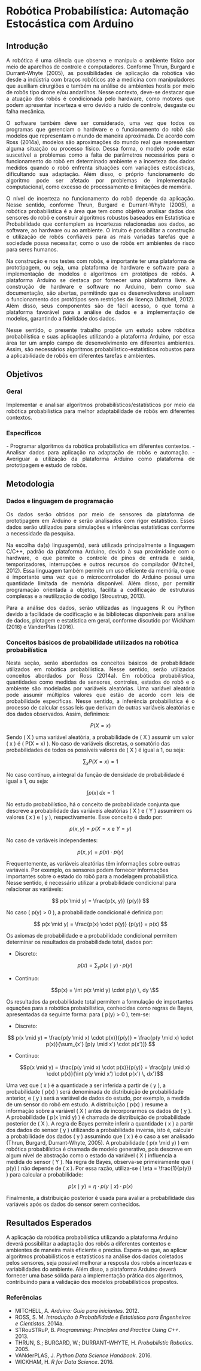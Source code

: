# Robótica Probabilística: Automação Estocástica com Arduino

## Introdução

<div align="justify">
  
A robótica é uma ciência que observa e manipula o ambiente físico por meio de aparelhos de controle e computadores. Conforme Thrun, Burgard e Durrant-Whyte (2005), as possibilidades de aplicação da robótica vão desde a indústria com braços robóticos até a medicina com manipuladores que auxiliam cirurgiões e também na análise de ambientes hostis por meio de robôs tipo drone e/ou andarilhos. Nesse contexto, deve-se destacar que a atuação dos robôs é condicionada pelo hardware, como motores que podem apresentar incerteza e erro devido a ruído de controle, desgaste ou falha mecânica.



O software também deve ser considerado, uma vez que todos os programas que gerenciam o hardware e o funcionamento do robô são modelos que representam o mundo de maneira aproximada. De acordo com Ross (2014a), modelos são aproximações do mundo real que representam alguma situação ou processo físico. Dessa forma, o modelo pode estar suscetível a problemas como a falta de parâmetros necessários para o funcionamento do robô em determinado ambiente e a incerteza dos dados medidos quando o robô enfrenta situações com variações estocásticas, dificultando sua adaptação. Além disso, o próprio funcionamento do algoritmo pode ser afetado por problemas de implementação computacional, como excesso de processamento e limitações de memória.

O nível de incerteza no funcionamento do robô depende da aplicação. Nesse sentido, conforme Thrun, Burgard e Durrant-Whyte (2005), a robótica probabilística é a área que tem como objetivo analisar dados dos sensores do robô e construir algoritmos robustos baseados em Estatística e Probabilidade que contemplem as incertezas relacionadas aos dados, ao software, ao hardware ou ao ambiente. O intuito é possibilitar a construção e utilização de robôs confiáveis para as mais variadas tarefas que a sociedade possa necessitar, como o uso de robôs em ambientes de risco para seres humanos.

Na construção e nos testes com robôs, é importante ter uma plataforma de prototipagem, ou seja, uma plataforma de hardware e software para a implementação de modelos e algoritmos em protótipos de robôs. A plataforma Arduino se destaca por fornecer uma plataforma livre. A construção de hardware e software no Arduino, bem como sua documentação, são abertas, permitindo que os desenvolvedores analisem o funcionamento dos protótipos sem restrições de licença (Mitchell, 2012). Além disso, seus componentes são de fácil acesso, o que torna a plataforma favorável para a análise de dados e a implementação de modelos, garantindo a fidelidade dos dados.

Nesse sentido, o presente trabalho propõe um estudo sobre robótica probabilística e suas aplicações utilizando a plataforma Arduino, por essa área ter um amplo campo de desenvolvimento em diferentes ambientes. Assim, são necessários algoritmos probabilístico-estatísticos robustos para a aplicabilidade de robôs em diferentes tarefas e ambientes. </div>

## Objetivos

### Geral
<div align="justify">
Implementar e analisar algoritmos probabilísticos/estatísticos por meio da robótica probabilística para melhor adaptabilidade de robôs em diferentes contextos.
</div>

### Específicos
<div align="justify">
- Programar algoritmos da robótica probabilística em diferentes contextos.
- Analisar dados para aplicação na adaptação de robôs e automação.
- Averiguar a utilização da plataforma Arduino como plataforma de prototipagem e estudo de robôs.
</div>

## Metodologia

### Dados e linguagem de programação
<div align="justify">
Os dados serão obtidos por meio de sensores da plataforma de prototipagem em Arduino e serão analisados com rigor estatístico. Esses dados serão utilizados para simulações e inferências estatísticas conforme a necessidade da pesquisa.

Na escolha da(s) linguagem(s), será utilizada principalmente a linguagem C/C++, padrão da plataforma Arduino, devido à sua proximidade com o hardware, o que permite o controle de pinos de entrada e saída, temporizadores, interrupções e outros recursos do compilador (Mitchell, 2012). Essa linguagem também permite um uso eficiente da memória, o que é importante uma vez que o microcontrolador do Arduino possui uma quantidade limitada de memória disponível. Além disso, por permitir programação orientada a objetos, facilita a codificação de estruturas complexas e a reutilização de código (Stroustrup, 2013).

Para a análise dos dados, serão utilizadas as linguagens R ou Python devido à facilidade de codificação e às bibliotecas disponíveis para análise de dados, plotagem e estatística em geral, conforme discutido por Wickham (2016) e VanderPlas (2016).
</div>

### Conceitos básicos de probabilidade utilizados na robótica probabilística

<div align="justify">
Nesta seção, serão abordados os conceitos básicos de probabilidade utilizados em robótica probabilística. Nesse sentido, serão utilizados conceitos abordados por Ross (2014a). Em robótica probabilística, quantidades como medidas de sensores, controles, estados do robô e o ambiente são modeladas por variáveis aleatórias. Uma variável aleatória pode assumir múltiplos valores que estão de acordo com leis de probabilidade específicas. Nesse sentido, a inferência probabilística é o processo de calcular essas leis que derivam de outras variáveis aleatórias e dos dados observados. Assim, definimos:
</div>

$$
P(X = x)
$$

Sendo \( X \) uma variável aleatória, a probabilidade de \( X \) assumir um valor \( x \) é \( P(X = x) \). No caso de variáveis discretas, o somatório das probabilidades de todos os possíveis valores de \( X \) é igual a 1, ou seja:

$$
\sum_{x} P(X = x) = 1
$$

No caso contínuo, a integral da função de densidade de probabilidade é igual a 1, ou seja:

$$
\int p(x) \, dx = 1
$$

No estudo probabilístico, há o conceito de probabilidade conjunta que descreve a probabilidade das variáveis aleatórias \( X \) e \( Y \) assumirem os valores \( x \) e \( y \), respectivamente. Esse conceito é dado por:

$$
p(x, y) = p(X = x \text{ e } Y = y)
$$

No caso de variáveis independentes:

$$
p(x, y) = p(x) \cdot p(y)
$$

Frequentemente, as variáveis aleatórias têm informações sobre outras variáveis. Por exemplo, os sensores podem fornecer informações importantes sobre o estado do robô para a modelagem probabilística. Nesse sentido, é necessário utilizar a probabilidade condicional para relacionar as variáveis:

$$
p(x \mid y) = \frac{p(x, y)} {p(y)}
$$

No caso \( p(y) > 0 \), a probabilidade condicional é definida por:

$$
p(x \mid y) = \frac{p(x) \cdot p(y)} {p(y)} = p(x)
$$

Os axiomas de probabilidade e a probabilidade condicional permitem determinar os resultados da probabilidade total, dados por:

- Discreto:
  ```math
  p(x) = \sum_{y} p(x \mid y) \cdot p(y)
  ```
  
- Contínuo:
  ```math
  p(x) = \int p(x \mid y) \cdot p(y) \, dy \
  ```

Os resultados da probabilidade total permitem a formulação de importantes equações para a robótica probabilística, conhecidas como regras de Bayes, apresentadas da seguinte forma: para \( p(y) > 0 \), tem-se:

- Discreto:
  
$$
p(x \mid y) = \frac{p(y \mid x) \cdot p(x)}{p(y)} = \frac{p(y \mid x) \cdot p(x)}{\sum_{x'} [p(y \mid x') \cdot p(x')]}
$$

- Contínuo:
  
  ```math
  p(x \mid y) = \frac{p(y \mid x) \cdot p(x)}{p(y)} = \frac{p(y \mid x) \cdot p(x)}{\int p(y \mid x') \cdot p(x') \, dx'}
  ```

Uma vez que \( x \) é a quantidade a ser inferida a partir de \( y \), a probabilidade \( p(x) \) será denominada de distribuição de probabilidade anterior, e \( y \) será a variável de dados do estudo, por exemplo, a medida de um sensor do robô em estudo. A distribuição \( p(x) \) resume a informação sobre a variável \( X \) antes de incorporarmos os dados de \( y \). A probabilidade \( p(x \mid y) \) é chamada de distribuição de probabilidade posterior de \( X \). A regra de Bayes permite inferir a quantidade \( x \) a partir dos dados do sensor \( y \) utilizando a probabilidade inversa, isto é, calcular a probabilidade dos dados \( y \) assumindo que \( x \) é o caso a ser analisado (Thrun, Burgard, Durrant-Whyte, 2005). A probabilidade \( p(x \mid y) \) em robótica probabilística é chamada de modelo generativo, pois descreve em algum nível de abstração como o estado da variável \( X \) influencia a medida do sensor \( Y \). Na regra de Bayes, observa-se primeiramente que \( p(y) \) não depende de \( x \). Por essa razão, utiliza-se \( \eta = \frac{1}{p(y)} \) para calcular a probabilidade:

$$
p(x \mid y) = \eta \cdot p(y \mid x) \cdot p(x) 
$$

Finalmente, a distribuição posterior é usada para avaliar a probabilidade das variáveis após os dados do sensor serem conhecidos.

## Resultados Esperados

A aplicação da robótica probabilística utilizando a plataforma Arduino deverá possibilitar a adaptação dos robôs a diferentes contextos e ambientes de maneira mais eficiente e precisa. Espera-se que, ao aplicar algoritmos probabilísticos e estatísticos na análise dos dados coletados pelos sensores, seja possível melhorar a resposta dos robôs a incertezas e variabilidades do ambiente. Além disso, a plataforma Arduino deverá fornecer uma base sólida para a implementação prática dos algoritmos, contribuindo para a validação dos modelos probabilísticos propostos.

### Referências

- MITCHELL, A. *Arduino: Guia para iniciantes*. 2012.
- ROSS, S. M. *Introdução à Probabilidade e Estatística para Engenheiros e Cientistas*. 2014a.
- STRouSTRuP, B. *Programming: Principles and Practice Using C++*. 2013.
- THRUN, S.; BURGARD, W.; DURRANT-WHYTE, H. *Probabilistic Robotics*. 2005.
- VANderPLAS, J. *Python Data Science Handbook*. 2016.
- WICKHAM, H. *R for Data Science*. 2016.



